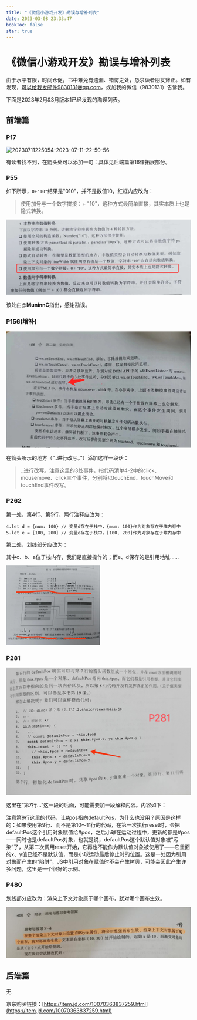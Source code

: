 ```yaml
---
title: "《微信小游戏开发》勘误与增补列表"
date: 2023-03-08 23:33:47
bookToc: false
star: true
---
```

# 《微信小游戏开发》勘误与增补列表

由于水平有限，时间仓促，书中难免有遗漏、错愕之处，恳求读者朋友斧正。如有发现，可以给我发邮件9830131@qq.com，或加我的微信（9830131）告诉我。

下面是2023年2月&3月版本1已经发现的勘误列表。

## 前端篇

### P17

![20230711225054-2023-07-11-22-50-56](https://cdn.jsdelivr.net/gh/rixingyike/images@master/202320230711225054-2023-07-11-22-50-56.png)

有读者找不到，在箭头处可以添加一句：具体见后端篇第16课拓展部分。

### P55

如下所示，`0+"10"`结果是"010"，并不是数值10，红框内应改为：

> 使用加号与一个数字拼接：+ "10"，这种方式最简单直接，其实本质上也是隐式转换。

![image-20230411070305528](./assets/image-20230411070305528.png)

该处由@**MuninnC**指出，感谢勘误。

### P156(增补)

<img src="./assets/image-20230520193735778.png" alt="image-20230520193735778" style="zoom: 67%;" />

在箭头所示的地方（“..进行改写。”）添加这样一段话：

> ..进行改写。注意这里的3处事件，指代码清单4-2中的click、mousemove、click三个事件，分别将以touchEnd、touchMove和touchEnd事件改写。

### P262

第一处，第4行、第5行，两行注释应改为：

```
4.let d = {num: 100} // 变量d存在于栈中，{mum: 100}作为对象存在于堆内存中
5.let e = [100, 200] // 变量e存在于栈中，[100, 200]作为对象存在于堆内存中
```

第二处，划线部分应改为：

其中c、b、a位于栈内存，我们是直接操作的；而e、d保存的是引用地址......

<img src="./assets/image-20230308234139526.png" alt="image-20230308234139526" style="zoom: 25%;" />

### P281

![image-20230611150634840](./assets/image-20230611150634840.png)

这里在“第7行...”这一段的后面，可能需要加一段解释内容。内容如下：

注意第9行这里的代码，让#pos指向defaultPos，为什么也没用？原因是这样的：如果使用第9行、而不是第10～11行的代码，在第一次执行reset时，会把defaultPos这个引用对象赋值给#pos，之后小球在运动过程中，更新的都是#pos——同时也是defaultPos对象，也就是说，defaultPos这个默认值对象被“污染”了，从第二次调用reset开始，它再也不能作为默认值对象被使用了——它里面的x、y值已经不是默认值，而是小球运动最后停止时的位置。这是一处因为引用对象而产生的“陷阱”，JS中引用对象在赋值时不会产生拷贝，可能会因此产生许多问题，这里是一个很好的示例。

### P480

划线部分应改为：渲染上下文对象属于哪个画布，就对哪个画布生效。

![img](./assets/75-p480.jpeg)

## 后端篇

无

京东购买链接：[https://item.jd.com/10070363837259.html](https://item.jd.com/10070363837259.html)

